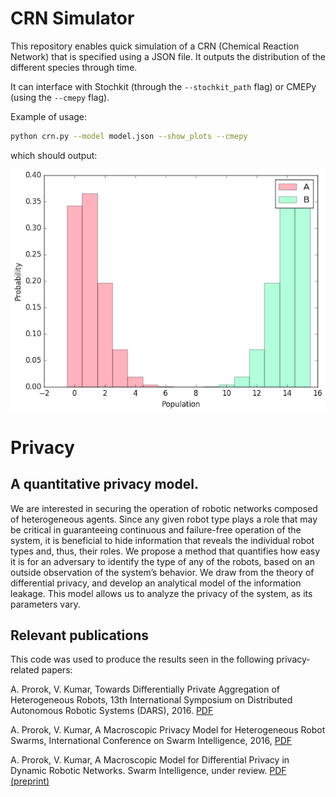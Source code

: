 # CRN Simulator

This repository enables quick simulation of a CRN (Chemical Reaction Network) that is specified using a JSON file.
It outputs the distribution of the different species through time.

It can interface with Stochkit (through the ```--stochkit_path``` flag) or CMEPy (using the ```--cmepy``` flag).

Example of usage:

```bash
python crn.py --model model.json --show_plots --cmepy
```

which should output:

![Screenshot](https://raw.githubusercontent.com/amandaprorok/crn/master/img/screenshot.png)

# Privacy

## A quantitative privacy model.

We are interested in securing the operation of robotic networks composed of heterogeneous agents. Since any given robot type plays a role that may be critical in guaranteeing continuous and failure-free operation of the system, it is beneficial to hide information that reveals the individual robot types and, thus, their roles. We propose a method that quantifies how easy it is for an adversary to identify the type of any of the robots, based on an outside observation of the system’s behavior. We draw from the theory of differential privacy, and develop an analytical model of the information leakage. This model allows us to analyze the privacy of the system, as its parameters vary.

## Relevant publications

This code was used to produce the results seen in the following privacy-related papers:

A. Prorok, V. Kumar, Towards Differentially Private Aggregation of Heterogeneous Robots, 13th International Symposium on Distributed Autonomous Robotic Systems (DARS), 2016. [PDF](http://prorok.me/wp-content/uploads/2015/02/DARS-2016_Prorok.pdf)

A. Prorok, V. Kumar, A Macroscopic Privacy Model for Heterogeneous Robot Swarms, International Conference on Swarm Intelligence, 2016, [PDF](http://prorok.me/wp-content/uploads/2016/06/2016_PrivateSwarms_ANTS.pdf)

A. Prorok, V. Kumar, A Macroscopic Model for Differential Privacy in Dynamic Robotic Networks. Swarm Intelligence, under review. [PDF (preprint)](http://prorok.me/wp-content/uploads/2016/12/SI_Prorok_R1.pdf)
